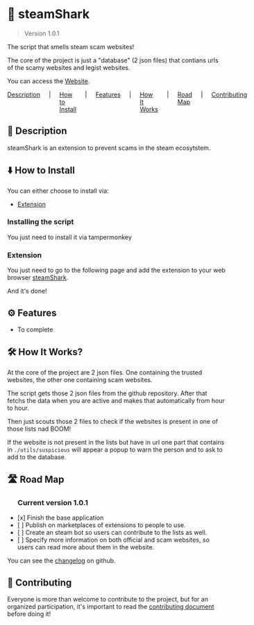 # 🦈 steamShark

> Version 1.0.1

The script that smells steam scam websites!

The core of the project is just a "database" (2 json files) that contians urls of the scamy websites and legist websites.

You can access the <a href="https://franciscoborges2002.github.io/steamShark/" target="_blank">Website</a>.

<!-- HEADER SECTION -->
<nav>
    <a href="#description">Description</a> |
    <a href="#howToInstall">How to Install</a> |
    <a href="#features">Features</a> |
    <a href="#howItWorks">How It Works</a> |
    <a href="#roadMap">Road Map</a> |
    <a href="#contributing">Contributing</a>
</nav>

<!-- DESCRIPTION -->
<div id="description">
    <!-- HEADER -->
    <div>
        <h2>📝 Description</h2>
    </div>
    <!-- CONTENT -->
    <div>
        steamShark is an extension to prevent scams in the steam ecosytstem.
    </div>
</div>

<!-- HOW TO INSTALL -->
<div id="howToInstall">
    <!-- HEADER -->
    <div>
        <h2>⬇️ How to Install</h2>
    </div>
    <!-- CONTENT -->
    <div>
        You can either choose to install via:
        <ul>
            <!-- <li><a href="#installTampermonkey">Tampermonkey</a></li> -->
            <li><a href="#installExtension">Extension</a></li>
        </ul>

<!-- <div id="installTampermonkey">
<h3>Tampermonkey</h3>

### Pre-requesites

Have Tampermonkey installed, you can download it through the [official website](https://www.tampermonkey.net/). -->

### Installing the script

You just need to install it via tampermonkey

</div>

<div id="installExtension">
<h3>Extension</h3>

You just need to go to the following page and add the extension to your web browser
[steamShark](https://www.google.com).

</div>

And it's done!

</div>

</div>

<!-- FEATURES -->
<div id="features">
    <!-- HEADER -->
    <div>
        <h2>⚙️ Features</h2>
    </div>
    <!-- CONTENT -->
    <div>
        <ul>
            <li>
            To complete
            </li>
        </ul>
    </div>
</div>

<!-- HOW IT WORKS -->
<div id="howItWorks">
    <!-- HEADER -->
    <div>
        <h2>🛠️ How It Works?</h2>
    </div>
    <!-- CONTENT -->
    <div>
        <p>At the core of the project are 2 json files. One containing the trusted websites, the other one containing scam websites.</p>
        <p>The script gets those 2 json files from the github repository. After that fetchs the data when you are active and makes that automatically from hour to hour.</p>
        <p>Then just scouts those 2 files to check if the websites is present in one of those lists nad BOOM!</p>
        <p>If the website is not present in the lists but have in url one part that contains in <code>./utils/suspicious</code> will appear a popup to warn the person and to ask to add to the database.</p>
    </div>
</div>

<!-- HOW IT WORKS -->
<div id="roadMap">
    <!-- HEADER -->
    <div>
        <h2>🛣️ Road Map</h2>
    </div>
    <!-- CONTENT -->
    <div>
        <ul>
            <h3>Current version 1.0.1</h3>
            <li>
                [x] Finish the base application
            </li>
            <li>
                [ ] Publish on marketplaces of extensions to people to use.
            </li>
            <li>
                [ ] Create an steam bot so users can contribute to the lists as well.
            </li>
            <li>
                [ ] Specify more information on both official and scam websites, so users can read more about them in the website.
            </li>
        </ul>
    </div>
    <div>
        You can see the <a href="./CHANGELOG.md">changelog</a> on github.
    </div>
</div>

<!-- CONTRIBUTING -->
<div id="contributing">
    <!-- HEADER -->
    <div>
        <h2>🤝 Contributing</h2>
    </div>
    <!-- CONTENT -->
    <div>
        <p>

Everyone is more than welcome to contribute to the project, but for an organized participation, it's important to read the [contributing document](./CONTRIBUTING.md) before doing it!

</p>

</div>

</div>

<style>
nav{
    display: flex;
    flex-direction: row;
    gap: 20px;
}
</style>
